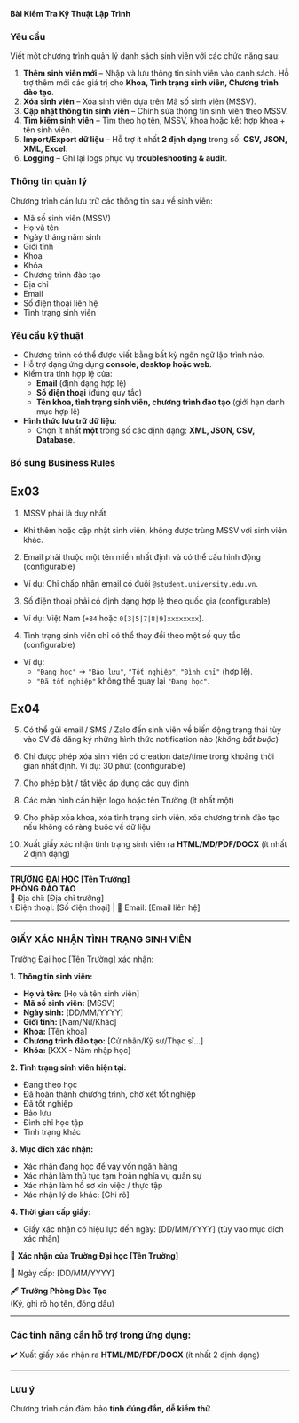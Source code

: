 **Bài Kiểm Tra Kỹ Thuật Lập Trình**  

### **Yêu cầu**  
Viết một chương trình quản lý danh sách sinh viên với các chức năng sau:  

1. **Thêm sinh viên mới** – Nhập và lưu thông tin sinh viên vào danh sách. Hỗ trợ thêm mới các giá trị cho **Khoa, Tình trạng sinh viên, Chương trình đào tạo**.  
2. **Xóa sinh viên** – Xóa sinh viên dựa trên Mã số sinh viên (MSSV).  
3. **Cập nhật thông tin sinh viên** – Chỉnh sửa thông tin sinh viên theo MSSV.  
4. **Tìm kiếm sinh viên** – Tìm theo họ tên, MSSV, khoa hoặc kết hợp khoa + tên sinh viên.  
5. **Import/Export dữ liệu** – Hỗ trợ ít nhất **2 định dạng** trong số: **CSV, JSON, XML, Excel**.  
6. **Logging** – Ghi lại logs phục vụ **troubleshooting & audit**.  

### **Thông tin quản lý**  
Chương trình cần lưu trữ các thông tin sau về sinh viên:  

- Mã số sinh viên (MSSV)  
- Họ và tên  
- Ngày tháng năm sinh  
- Giới tính  
- Khoa  
- Khóa  
- Chương trình đào tạo  
- Địa chỉ  
- Email  
- Số điện thoại liên hệ  
- Tình trạng sinh viên  

### **Yêu cầu kỹ thuật**  

- Chương trình có thể được viết bằng bất kỳ ngôn ngữ lập trình nào.  
- Hỗ trợ dạng ứng dụng **console, desktop hoặc web**.  
- Kiểm tra tính hợp lệ của:  
  - **Email** (định dạng hợp lệ)  
  - **Số điện thoại** (đúng quy tắc)  
  - **Tên khoa, tình trạng sinh viên, chương trình đào tạo** (giới hạn danh mục hợp lệ)  
- **Hình thức lưu trữ dữ liệu**:  
  - Chọn ít nhất **một** trong số các định dạng: **XML, JSON, CSV, Database**.  

### **Bổ sung Business Rules** 

## Ex03
01. MSSV phải là duy nhất  
   - Khi thêm hoặc cập nhật sinh viên, không được trùng MSSV với sinh viên khác.  

02. Email phải thuộc một tên miền nhất định và có thể cấu hình động (configurable) 
   - Ví dụ: Chỉ chấp nhận email có đuôi `@student.university.edu.vn`.  

03. Số điện thoại phải có định dạng hợp lệ theo quốc gia (configurable) 
   - Ví dụ: Việt Nam (`+84` hoặc `0[3|5|7|8|9]xxxxxxxx`).  		 

04. Tình trạng sinh viên chỉ có thể thay đổi theo một số quy tắc (configurable)
   - Ví dụ:  
     - `"Đang học"` → `"Bảo lưu"`, `"Tốt nghiệp"`, `"Đình chỉ"` (hợp lệ).  
     - `"Đã tốt nghiệp"` không thể quay lại `"Đang học"`.  

## Ex04
	 
05. Có thể gửi email / SMS / Zalo đến sinh viên về biến động trạng thái tùy vào SV đã đăng ký những hình thức notification nào (*không bắt buộc*)
	
06. Chỉ được phép xóa sinh viên có creation date/time trong khoảng thời gian nhất định. Ví dụ: 30 phút (configurable) 

07. Cho phép bật / tắt việc áp dụng các quy định 

08. Các màn hình cần hiện logo hoặc tên Trường (ít nhất một)

09. Cho phép xóa khoa, xóa tình trạng sinh viên, xóa chương trình đào tạo nếu không có ràng buộc về dữ liệu 

10. Xuất giấy xác nhận tình trạng sinh viên ra **HTML/MD/PDF/DOCX** (ít nhất 2 định dạng)
---

**TRƯỜNG ĐẠI HỌC [Tên Trường]**  
**PHÒNG ĐÀO TẠO**  
📍 Địa chỉ: [Địa chỉ trường]  
📞 Điện thoại: [Số điện thoại] | 📧 Email: [Email liên hệ]  

---

### **GIẤY XÁC NHẬN TÌNH TRẠNG SINH VIÊN**  

Trường Đại học [Tên Trường] xác nhận:  

**1. Thông tin sinh viên:**  
- **Họ và tên:** [Họ và tên sinh viên]  
- **Mã số sinh viên:** [MSSV]  
- **Ngày sinh:** [DD/MM/YYYY]  
- **Giới tính:** [Nam/Nữ/Khác]  
- **Khoa:** [Tên khoa]  
- **Chương trình đào tạo:** [Cử nhân/Kỹ sư/Thạc sĩ...]  
- **Khóa:** [KXX - Năm nhập học]  

**2. Tình trạng sinh viên hiện tại:** 
- Đang theo học
- Đã hoàn thành chương trình, chờ xét tốt nghiệp
- Đã tốt nghiệp
- Bảo lưu 
- Đình chỉ học tập
- Tình trạng khác 
 
**3. Mục đích xác nhận:**  
- Xác nhận đang học để vay vốn ngân hàng  
- Xác nhận làm thủ tục tạm hoãn nghĩa vụ quân sự  
- Xác nhận làm hồ sơ xin việc / thực tập 
- Xác nhận lý do khác: [Ghi rõ]  

**4. Thời gian cấp giấy:**  
- Giấy xác nhận có hiệu lực đến ngày: [DD/MM/YYYY]  (tùy vào mục đích xác nhận)

📍 **Xác nhận của Trường Đại học [Tên Trường]**  

📅 Ngày cấp: [DD/MM/YYYY]  

🖋 **Trưởng Phòng Đào Tạo**  
(Ký, ghi rõ họ tên, đóng dấu)  

---

### **Các tính năng cần hỗ trợ trong ứng dụng:**  
✔️ Xuất giấy xác nhận ra **HTML/MD/PDF/DOCX**  (ít nhất 2 định dạng)

----------------------------------------------------------------------------------------------------

### **Lưu ý**  
Chương trình cần đảm bảo **tính đúng đắn, dễ kiểm thử**.



